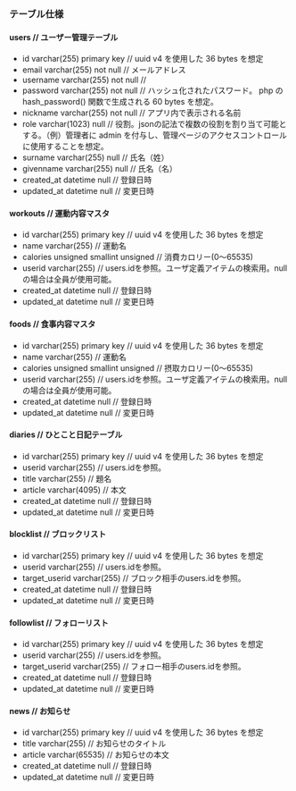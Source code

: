### テーブル仕様
#### users // ユーザー管理テーブル
- id varchar(255) primary key // uuid v4 を使用した 36 bytes を想定
- email varchar(255) not null // メールアドレス
- username varchar(255) not null // 
- password varchar(255) not null // ハッシュ化されたパスワード。 php の hash_password() 関数で生成される 60 bytes を想定。
- nickname varchar(255) not null // アプリ内で表示される名前
- role varchar(1023) null // 役割。jsonの記法で複数の役割を割り当て可能とする。（例）管理者に admin を付与し、管理ページのアクセスコントロールに使用することを想定。
- surname varchar(255) null // 氏名（姓）
- givenname varchar(255) null // 氏名（名）
- created_at datetime null // 登録日時
- updated_at datetime null // 変更日時

#### workouts // 運動内容マスタ
- id varchar(255) primary key // uuid v4 を使用した 36 bytes を想定
- name varchar(255) // 運動名
- calories unsigned smallint unsigned // 消費カロリー(0～65535)
- userid varchar(255) // users.idを参照。ユーザ定義アイテムの検索用。nullの場合は全員が使用可能。
- created_at datetime null // 登録日時
- updated_at datetime null // 変更日時

#### foods // 食事内容マスタ
- id varchar(255) primary key // uuid v4 を使用した 36 bytes を想定
- name varchar(255) // 運動名
- calories unsigned smallint unsigned // 摂取カロリー(0～65535)
- userid varchar(255) // users.idを参照。ユーザ定義アイテムの検索用。nullの場合は全員が使用可能。
- created_at datetime null // 登録日時
- updated_at datetime null // 変更日時

#### diaries // ひとこと日記テーブル
- id varchar(255) primary key // uuid v4 を使用した 36 bytes を想定
- userid varchar(255) // users.idを参照。
- title varchar(255) // 題名
- article varchar(4095) // 本文
- created_at datetime null // 登録日時
- updated_at datetime null // 変更日時

#### blocklist // ブロックリスト
- id varchar(255) primary key // uuid v4 を使用した 36 bytes を想定
- userid varchar(255) // users.idを参照。
- target_userid varchar(255) // ブロック相手のusers.idを参照。
- created_at datetime null // 登録日時
- updated_at datetime null // 変更日時

#### followlist // フォローリスト
- id varchar(255) primary key // uuid v4 を使用した 36 bytes を想定
- userid varchar(255) // users.idを参照。
- target_userid varchar(255) // フォロー相手のusers.idを参照。
- created_at datetime null // 登録日時
- updated_at datetime null // 変更日時

#### news // お知らせ
- id varchar(255) primary key // uuid v4 を使用した 36 bytes を想定
- title varchar(255) // お知らせのタイトル
- article varchar(65535) // お知らせの本文
- created_at datetime null // 登録日時
- updated_at datetime null // 変更日時